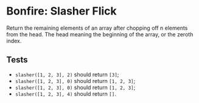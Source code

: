 # Bonfire: Slasher Flick

Return the remaining elements of an array after chopping off n elements from the head.
The head meaning the beginning of the array, or the zeroth index.

## Tests

- `slasher([1, 2, 3], 2)` should return `[3]`;
- `slasher([1, 2, 3], 0)` should return `[1, 2, 3]`;
- `slasher([1, 2, 3], 0)` should return `[1, 2, 3]`;
- `slasher([1, 2, 3], 4)` should return `[]`.